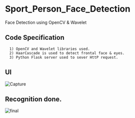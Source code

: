 # Sport_Person_Face_Detection
Face Detection using OpenCV & Wavelet 
## Code Specification
      1) OpenCV and Wavelet libraries used.
      2) HaarCascade is used to detect frontal face & eyes.
      3) Python Flask server used to sever HttP request.
      
## UI
![Capture](https://user-images.githubusercontent.com/61742890/85400295-d35b5280-b575-11ea-8022-29021c089508.PNG)

## Recognition done.
![final](https://user-images.githubusercontent.com/61742890/85400261-c6d6fa00-b575-11ea-8751-57ed4fa8bd5b.PNG)
